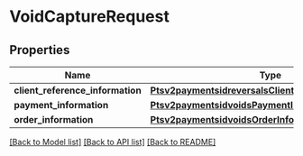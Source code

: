 # VoidCaptureRequest

## Properties
Name | Type | Description | Notes
------------ | ------------- | ------------- | -------------
**client_reference_information** | [**Ptsv2paymentsidreversalsClientReferenceInformation**](Ptsv2paymentsidreversalsClientReferenceInformation.md) |  | [optional] 
**payment_information** | [**Ptsv2paymentsidvoidsPaymentInformation**](Ptsv2paymentsidvoidsPaymentInformation.md) |  | [optional] 
**order_information** | [**Ptsv2paymentsidvoidsOrderInformation**](Ptsv2paymentsidvoidsOrderInformation.md) |  | [optional] 

[[Back to Model list]](../README.md#documentation-for-models) [[Back to API list]](../README.md#documentation-for-api-endpoints) [[Back to README]](../README.md)


